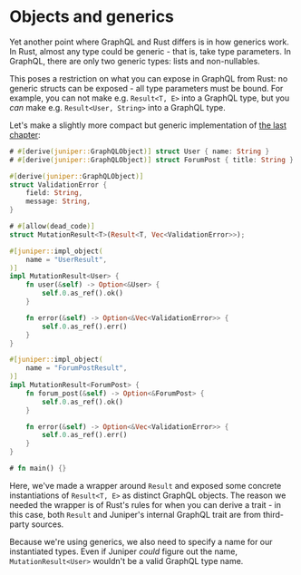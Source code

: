 # Objects and generics

Yet another point where GraphQL and Rust differs is in how generics work. In
Rust, almost any type could be generic - that is, take type parameters. In
GraphQL, there are only two generic types: lists and non-nullables.

This poses a restriction on what you can expose in GraphQL from Rust: no generic
structs can be exposed - all type parameters must be bound. For example, you can
not make e.g. `Result<T, E>` into a GraphQL type, but you _can_ make e.g.
`Result<User, String>` into a GraphQL type.

Let's make a slightly more compact but generic implementation of [the last
chapter](non_struct_objects.md):

```rust
# #[derive(juniper::GraphQLObject)] struct User { name: String }
# #[derive(juniper::GraphQLObject)] struct ForumPost { title: String }

#[derive(juniper::GraphQLObject)]
struct ValidationError {
    field: String,
    message: String,
}

# #[allow(dead_code)]
struct MutationResult<T>(Result<T, Vec<ValidationError>>);

#[juniper::impl_object(
    name = "UserResult",
)]
impl MutationResult<User> {
    fn user(&self) -> Option<&User> {
        self.0.as_ref().ok()
    }

    fn error(&self) -> Option<&Vec<ValidationError>> {
        self.0.as_ref().err()
    }
}

#[juniper::impl_object(
    name = "ForumPostResult",
)]
impl MutationResult<ForumPost> {
    fn forum_post(&self) -> Option<&ForumPost> {
        self.0.as_ref().ok()
    }

    fn error(&self) -> Option<&Vec<ValidationError>> {
        self.0.as_ref().err()
    }
}

# fn main() {}
```

Here, we've made a wrapper around `Result` and exposed some concrete
instantiations of `Result<T, E>` as distinct GraphQL objects. The reason we
needed the wrapper is of Rust's rules for when you can derive a trait - in this
case, both `Result` and Juniper's internal GraphQL trait are from third-party
sources.

Because we're using generics, we also need to specify a name for our
instantiated types. Even if Juniper _could_ figure out the name,
`MutationResult<User>` wouldn't be a valid GraphQL type name.
